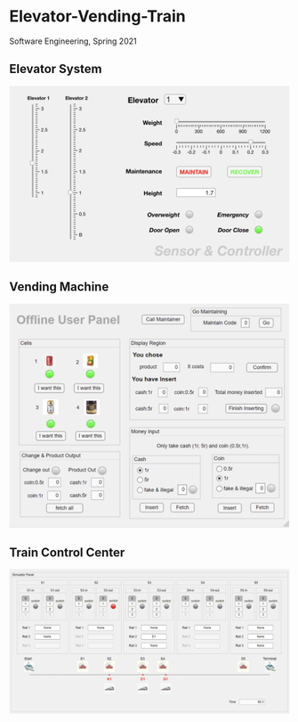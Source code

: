 # Elevator-Vending-Train
Software Engineering, Spring 2021



## Elevator System

![screenshot](./Elevator/screenshot.png)

## Vending Machine

![screenshot](./Vending/screenshot.png)

## Train Control Center

![screenshot](./Train/screenshot.png)
